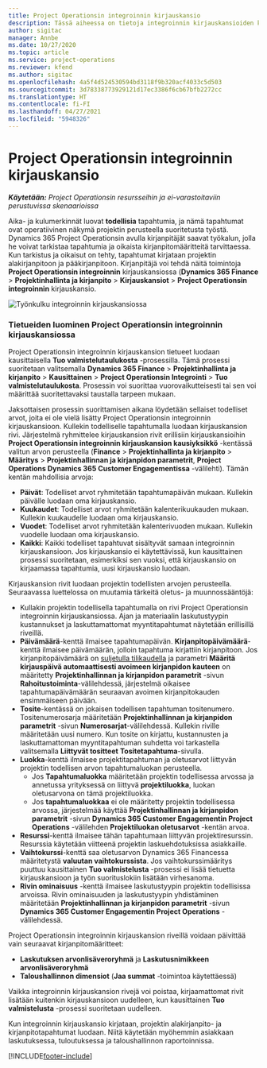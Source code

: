 ```yaml
---
title: Project Operationsin integroinnin kirjauskansio
description: Tässä aiheessa on tietoja integroinnin kirjauskansioiden käyttämisestä Project Operationsissa.
author: sigitac
manager: Annbe
ms.date: 10/27/2020
ms.topic: article
ms.service: project-operations
ms.reviewer: kfend
ms.author: sigitac
ms.openlocfilehash: 4a5f4d524530594bd3118f9b320acf4033c5d503
ms.sourcegitcommit: 3d78338773929121d17ec3386f6cb67bfb2272cc
ms.translationtype: HT
ms.contentlocale: fi-FI
ms.lasthandoff: 04/27/2021
ms.locfileid: "5948326"
---
```

# <a name="integration-journal-in-project-operations"></a>Project Operationsin integroinnin kirjauskansio

_**Käytetään:** Project Operationsin resursseihin ja ei-varastoitaviin perustuvissa skenaarioissa_

Aika- ja kulumerkinnät luovat **todellisia** tapahtumia, ja nämä tapahtumat ovat operatiivinen näkymä projektin perusteella suoritetusta työstä. Dynamics 365 Project Operationsin avulla kirjanpitäjät saavat työkalun, jolla he voivat tarkistaa tapahtumia ja oikaista kirjanpitomääritteitä tarvittaessa. Kun tarkistus ja oikaisut on tehty, tapahtumat kirjataan projektin alakirjanpitoon ja pääkirjanpitoon. Kirjanpitäjä voi tehdä näitä toimintoja **Project Operationsin integroinnin** kirjauskansiossa (**Dynamics 365 Finance** > **Projektinhallinta ja kirjanpito** > **Kirjauskansiot** > **Project Operationsin integroinnin** kirjauskansio.

![Työnkulku integroinnin kirjauskansiossa](./media/IntegrationJournal.png)

### <a name="create-records-in-the-project-operations-integration-journal"></a>Tietueiden luominen Project Operationsin integroinnin kirjauskansiossa

Project Operationsin integroinnin kirjauskansion tietueet luodaan kausittaisella **Tuo valmistelutaulukosta** -prosessilla. Tämä prosessi suoritetaan valitsemalla **Dynamics 365 Finance** > **Projektinhallinta ja kirjanpito** > **Kausittainen** > **Project Operationsin Integrointi** > **Tuo valmistelutaulukosta**. Prosessin voi suorittaa vuorovaikutteisesti tai sen voi määrittää suoritettavaksi taustalla tarpeen mukaan.

Jaksottaisen prosessin suorittamisen aikana löydetään sellaiset todelliset arvot, joita ei ole vielä lisätty Project Operationsin integroinnin kirjauskansioon. Kullekin todelliselle tapahtumalla luodaan kirjauskansion rivi.
Järjestelmä ryhmittelee kirjauskansion rivit erillisiin kirjauskansioihin **Project Operationsin integroinnin kirjauskansion kausiyksikkö** -kentässä valitun arvon perusteella (**Finance** > **Projektinhallinta ja kirjanpito** > **Määritys** > **Projektinhallinnan ja kirjanpidon parametrit**, **Project Operations Dynamics 365 Customer Engagementissa** -välilehti). Tämän kentän mahdollisia arvoja:

  - **Päivät**: Todelliset arvot ryhmitetään tapahtumapäivän mukaan. Kullekin päivälle luodaan oma kirjauskansio.
  - **Kuukaudet**: Todelliset arvot ryhmitetään kalenterikuukauden mukaan. Kullekin kuukaudelle luodaan oma kirjauskansio.
  - **Vuodet**: Todelliset arvot ryhmitetään kalenterivuoden mukaan. Kullekin vuodelle luodaan oma kirjauskansio.
  - **Kaikki**: Kaikki todelliset tapahtuvat sisältyvät samaan integroinnin kirjauskansioon. Jos kirjauskansio ei käytettävissä, kun kausittainen prosessi suoritetaan, esimerkiksi sen vuoksi, että kirjauskansio on kirjaamassa tapahtumia, uusi kirjauskansio luodaan.

Kirjauskansion rivit luodaan projektin todellisten arvojen perusteella. Seuraavassa luettelossa on muutamia tärkeitä oletus- ja muunnossääntöjä:

  - Kullakin projektin todellisella tapahtumalla on rivi Project Operationsin integroinnin kirjauskansiossa. Ajan ja materiaalin laskutustyypin kustannukset ja laskuttamattomat myyntitapahtumat näytetään erillisillä riveillä.
  - **Päivämäärä**-kenttä ilmaisee tapahtumapäivän. **Kirjanpitopäivämäärä**-kenttä ilmaisee päivämäärän, jolloin tapahtuma kirjattiin kirjanpitoon. Jos kirjanpitopäivämäärä on [suljetulla tilikaudella](/dynamics365/finance/general-ledger/close-general-ledger-at-period-end) ja parametri **Määritä kirjauspäivä automaattisesti avoimeen kirjanpidon kauteen** on määritetty **Projektinhallinnan ja kirjanpidon parametrit** -sivun **Rahoitustoiminta**-välilehdessä, järjestelmä oikaisee tapahtumapäivämäärän seuraavan avoimen kirjanpitokauden ensimmäiseen päivään.
  - **Tosite**-kentässä on jokaisen todellisen tapahtuman tositenumero. Tositenumerosarja määritetään **Projektinhallinnan ja kirjanpidon parametrit** -sivun **Numerosarjat**-välilehdessä. Kullekin riville määritetään uusi numero. Kun tosite on kirjattu, kustannusten ja laskuttamattoman myyntitapahtuman suhdetta voi tarkastella valitsemalla **Liittyvät tositteet** **Tositetapahtuma**-sivulla.
  - **Luokka**-kenttä ilmaisee projektitapahtuman ja oletusarvot liittyvän projektin todellisen arvon tapahtumaluokan perusteella.
    - Jos **Tapahtumaluokka** määritetään projektin todellisessa arvossa ja annetussa yrityksessä on liittyvä **projektiluokka**, luokan oletusarvona on tämä projektiluokka.
    - Jos **tapahtumaluokkaa** ei ole määritetty projektin todellisessa arvossa, järjestelmää käyttää **Projektinhallinnan ja kirjanpidon parametrit** -sivun **Dynamics 365 Customer Engagementin Project Operations** -välilehden **Projektiluokan oletusarvot** -kentän arvoa.
  - **Resurssi**-kenttä ilmaisee tähän tapahtumaan liittyvän projektiresurssin. Resurssia käytetään viitteenä projektin laskuehdotuksissa asiakkaille.
  - **Vaihtokurssi**-kenttä saa oletusarvon Dynamics 365 Financessa määritetystä **valuutan vaihtokurssista**. Jos vaihtokurssimääritys puuttuu kausittainen **Tuo valmistelusta** -prosessi ei lisää tietuetta kirjauskansioon ja työn suorituslokiin lisätään virhesanoma.
  - **Rivin ominaisuus** -kenttä ilmaisee laskutustyypin projektin todellisissa arvoissa. Rivin ominaisuuden ja laskutustyypin yhdistäminen määritetään **Projektinhallinnan ja kirjanpidon parametrit** -sivun **Dynamics 365 Customer Engagementin Project Operations** -välilehdessä.

Project Operationsin integroinnin kirjauskansion riveillä voidaan päivittää vain seuraavat kirjanpitomääritteet:

- **Laskutuksen arvonlisäveroryhmä** ja **Laskutusnimikkeen arvonlisäveroryhmä**
- **Taloushallinnon dimensiot** (**Jaa summat** -toimintoa käytettäessä)

Vaikka integroinnin kirjauskansion rivejä voi poistaa, kirjaamattomat rivit lisätään kuitenkin kirjauskansioon uudelleen, kun kausittainen **Tuo valmistelusta** -prosessi suoritetaan uudelleen.

Kun integroinnin kirjauskansio kirjataan, projektin alakirjanpito- ja kirjanpitotapahtumat luodaan. Niitä käytetään myöhemmin asiakkaan laskutuksessa, tuloutuksessa ja taloushallinnon raportoinnissa.


[!INCLUDE[footer-include](../includes/footer-banner.md)]